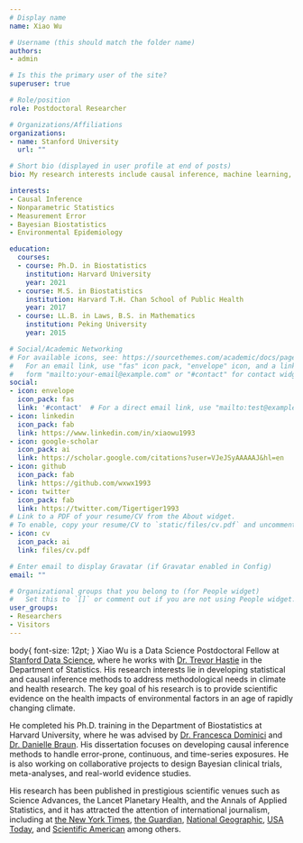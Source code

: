 ```yaml
---
# Display name
name: Xiao Wu

# Username (this should match the folder name)
authors:
- admin

# Is this the primary user of the site?
superuser: true

# Role/position
role: Postdoctoral Researcher

# Organizations/Affiliations
organizations:
- name: Stanford University
  url: ""

# Short bio (displayed in user profile at end of posts)
bio: My research interests include causal inference, machine learning, nonparametric statistics, and Bayesian biostatistics.

interests:
- Causal Inference
- Nonparametric Statistics
- Measurement Error
- Bayesian Biostatistics
- Environmental Epidemiology

education:
  courses:
  - course: Ph.D. in Biostatistics
    institution: Harvard University
    year: 2021
  - course: M.S. in Biostatistics
    institution: Harvard T.H. Chan School of Public Health
    year: 2017
  - course: LL.B. in Laws, B.S. in Mathematics
    institution: Peking University
    year: 2015

# Social/Academic Networking
# For available icons, see: https://sourcethemes.com/academic/docs/page-builder/#icons
#   For an email link, use "fas" icon pack, "envelope" icon, and a link in the
#   form "mailto:your-email@example.com" or "#contact" for contact widget.
social:
- icon: envelope
  icon_pack: fas
  link: '#contact'  # For a direct email link, use "mailto:test@example.org".
- icon: linkedin
  icon_pack: fab
  link: https://www.linkedin.com/in/xiaowu1993
- icon: google-scholar
  icon_pack: ai
  link: https://scholar.google.com/citations?user=VJeJSyAAAAAJ&hl=en
- icon: github
  icon_pack: fab
  link: https://github.com/wxwx1993
- icon: twitter
  icon_pack: fab
  link: https://twitter.com/Tigertiger1993
# Link to a PDF of your resume/CV from the About widget.
# To enable, copy your resume/CV to `static/files/cv.pdf` and uncomment the lines below.
- icon: cv
  icon_pack: ai
  link: files/cv.pdf

# Enter email to display Gravatar (if Gravatar enabled in Config)
email: ""

# Organizational groups that you belong to (for People widget)
#   Set this to `[]` or comment out if you are not using People widget.
user_groups:
- Researchers
- Visitors
---
```

  body{
  font-size: 12pt;
}
Xiao Wu is a Data Science Postdoctoral Fellow at [Stanford Data Science](https://datascience.stanford.edu/), where he works with [Dr. Trevor Hastie](https://web.stanford.edu/~hastie/) in the Department of Statistics. His research interests lie in developing statistical and causal inference methods to address methodological needs in climate and health research. The key goal of his research is to provide scientific evidence on the health impacts of environmental factors in an age of rapidly changing climate.

He completed his Ph.D. training in the Department of Biostatistics at Harvard University, where he was advised by [Dr. Francesca Dominici](https://sites.sph.harvard.edu/francesca-dominici/) and [Dr. Danielle Braun](https://scholar.harvard.edu/dbraun/home). His dissertation focuses on developing causal inference methods to handle error-prone, continuous, and time-series exposures. He is also working on collaborative projects to design Bayesian clinical trials, meta-analyses, and real-world evidence studies.

His research has been published in prestigious scientific venues such as Science Advances, the Lancet Planetary Health, and the Annals of Applied Statistics, and it has attracted the attention of international journalism, including at [the New York Times](https://www.nytimes.com/2020/04/07/climate/air-pollution-coronavirus-covid.html), [the Guardian](https://www.theguardian.com/environment/2020/nov/04/tiny-air-pollution-rise-linked-to-11-more-covid-19-deaths-study), [National Geographic](https://www.nationalgeographic.com/science/2020/04/pollution-made-the-pandemic-worse-but-lockdowns-clean-the-sky/), [USA Today](https://www.usatoday.com/story/news/health/2020/10/19/air-pollution-linked-increased-risk-alzheimers-dementia-study/3710275001/), and [Scientific American](https://www.scientificamerican.com/article/strongest-evidence-yet-shows-air-pollution-kills/) among others.
